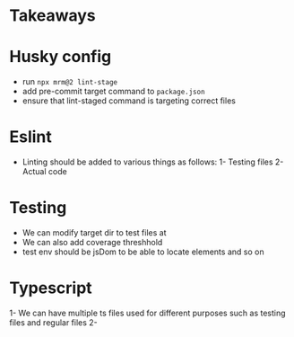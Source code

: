 # Takeaways

# Husky config

- run `npx mrm@2 lint-stage `
- add pre-commit target command to `package.json`
- ensure that lint-staged command is targeting correct files

# Eslint

- Linting should be added to various things as follows:
  1- Testing files
  2- Actual code

# Testing

- We can modify target dir to test files at
- We can also add coverage threshhold
- test env should be jsDom to be able to locate elements and so on

# Typescript

1- We can have multiple ts files used for different purposes such as testing files and regular files
2-
